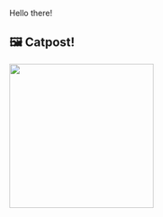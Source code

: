 Hello there!



## 🖼️ Catpost!

<sub>
    <img src="https://cdn2.thecatapi.com/images/9r0.jpg" height="256">
</sub>


